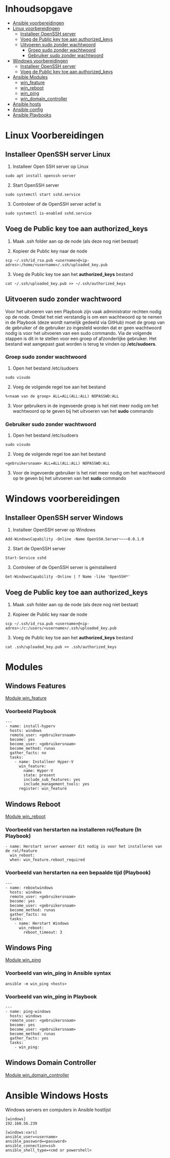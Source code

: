 # Inhoudsopgave

* [Ansible voorbereidingen](#ansible-voorbereidingen)
* [Linux voorbereidingen](#linux-voorbereidingen)
  * [Installeer OpenSSH server](#installeer-openssh-server-linux)
  * [Voeg de Public key toe aan authorized_keys](#voeg-de-public-key-toe-aan-authorized_keys)
  * [Uitvoeren sudo zonder wachtwoord](#uitvoeren-sudo-zonder-wachtwoord)
    * [Groep sudo zonder wachtwoord](#groep-sudo-zonder-wachtwoord)
    * [Gebruiker sudo zonder wachtwoord](#gebruiker-sudo-zonder-wachtwoord)
* [Windows voorbereidingen](#windows-voorbereidingen)
  * [Installeer OpenSSH server](#installeer-openssh-server-windows)
  * [Voeg de Public key toe aan authorized_keys](#voeg-de-public-key-toe-aan-authorized_keys)
* [Ansible Modules](#modules)
  * [win_feature](#windows-features)
  * [win_reboot](#windows-reboot)
  * [win_ping](#windows-ping)
  * [win_domain_controller](#windows-domain-controller)
* [Ansible hosts](https://github.com/Poly1305/ansible-orchestration/blob/master/jeroen/ansible-config/hosts)
* [Ansible config](https://github.com/Poly1305/ansible-orchestration/blob/master/jeroen/ansible-config/ansible.cfg)
* [Ansible Playbooks](https://github.com/Poly1305/ansible-orchestration/tree/master/jeroen/playbooks)


# Linux Voorbereidingen

## Installeer OpenSSH server Linux

1. Installeer Open SSH server op Linux

```sudo apt install openssh-server```

2. Start OpenSSH server

```sudo systemctl start sshd.service```

3. Controleer of de OpenSSH server actief is

```sudo systemctl is-enabled sshd.service```

## Voeg de Public key toe aan authorized_keys

1. Maak .ssh folder aan op de node (als deze nog niet bestaat)

2. Kopieer de Public key naar de node

```scp ~/.ssh/id_rsa.pub <username>@<ip-adres>:/home/<username>/.ssh/uploaded_key.pub```

3. Voeg de Public key toe aan het **authorized_keys** bestand

```cat ~/.ssh/uploaded_key.pub >> ~/.ssh/authorized_keys```

## Uitvoeren sudo zonder wachtwoord
Voor het uitvoeren van een Playbook zijn vaak administrator rechten nodig op de node. Omdat het niet verstandig is om een wachtwoord op te nemen in de Playbook (deze wordt namelijk gedeeld via GitHub) moet de groep van de gebruiker of de gebruiker zo ingesteld worden dat er geen wachtwoord nodig is voor het uitvoeren van een sudo commando. Via de volgende stappen is dit in te stellen voor een groep of afzonderlijke gebruiker. Het bestand wat aangepast gaat worden is terug te vinden op **/etc/sudoers**.

### Groep sudo zonder wachtwoord

1. Open het bestand /etc/sudoers

```sudo visudo```

2. Voeg de volgende regel toe aan het bestand

```
%<naam van de groep> ALL=ALL(ALL:ALL) NOPASSWD:ALL
```

3. Voor gebruikers in de ingevoerde groep is het niet meer nodig om het wachtwoord op te geven bij het uitvoeren van het **sudo** commando


### Gebruiker sudo zonder wachtwoord

1. Open het bestand /etc/sudoers

```sudo visudo```

2. Voeg de volgende regel toe aan het bestand

```
<gebruikersnaam> ALL=ALL(ALL:ALL) NOPASSWD:ALL
```

3. Voor de ingevoerde gebruiker is het niet meer nodig om het wachtwoord op te geven bij het uitvoeren van het **sudo** commando


# Windows voorbereidingen

## Installeer OpenSSH server Windows

1. Installeer OpenSSH server op Windows

```Add-WindowsCapability -Online -Name OpenSSH.Server~~~~0.0.1.0```

2. Start de OpenSSH server

```Start-Service sshd```

3. Controleer of de OpenSSH server is geinstalleerd

```Get-WindowsCapability -Online | ? Name -like 'OpenSSH*'```

## Voeg de Public key toe aan authorized_keys

1. Maak .ssh folder aan op de node (als deze nog niet bestaat)

2. Kopieer de Public key naar de node

```scp ~/.ssh/id_rsa.pub <username>@<ip-adres>:/c:/users/<username>/.ssh/uploaded_key.pub```

3. Voeg de Public key toe aan het **authorized_keys** bestand

```cat .ssh/uploaded_key.pub >> .ssh/authorized_keys```


# Modules

## Windows Features
[Module win_feature](https://docs.ansible.com/ansible/2.8/modules/win_feature_module.html)

### Voorbeeld Playbook
```
---
- name: install-hyperv
  hosts: windows
  remote_user: <gebruikersnaam>
  become: yes
  become_user: <gebruikersnaam>
  become_method: runas
  gather_facts: no
  tasks:
    - name: Installeer Hyper-V
      win_feature:
        name: Hyper-V
        state: present
        include_sub_features: yes
        include_management_tools: yes
      register: win_feature
```

## Windows Reboot
[Module win_reboot](https://docs.ansible.com/ansible/latest/collections/ansible/windows/win_reboot_module.html)

### Voorbeeld van herstarten na installeren rol/feature (In Playbook)

```
- name: Herstart server wanneer dit nodig is voor het installeren van de rol/feature
  win_reboot:
  when: win_feature.reboot_required  
```

### Voorbeeld van herstarten na een bepaalde tijd (Playbook)

```
---
- name: rebootwindows
  hosts: windows
  remote_user: <gebruikersnaam>
  become: yes
  become_user: <gebruikersnaam>
  become_method: runas
  gather_facts: no
  tasks:
    - name: Herstart Windows
      win_reboot:
        reboot_timeout: 3
```

## Windows Ping
[Module win_ping](https://docs.ansible.com/ansible/latest/collections/ansible/windows/win_ping_module.html)

### Voorbeeld van win_ping in Ansible syntax
```ansible -m win_ping <hosts>```


### Voorbeeld van win_ping in Playbook
```
---
- name: ping-windows
  hosts: windows
  remote_user: <gebruikersnaam>
  become: yes
  become_user: <gebruikersnaam>
  become_method: runas
  gather_facts: yes
  tasks:
    - win_ping:  
```

## Windows Domain Controller
[Module win_domain_controller](https://docs.ansible.com/ansible/latest/collections/ansible/windows/win_domain_controller_module.html)


# Ansible Windows Hosts

Windows servers en computers in Ansible hostlijst

```
[windows]
192.168.56.239

[windows:vars]
ansible_user=<username>
ansible_password=<password>
ansible_connection=ssh
ansible_shell_type=<cmd or powershell>
```
